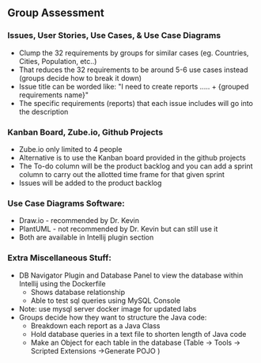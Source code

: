 ## Group Assessment
### Issues, User Stories, Use Cases, & Use Case Diagrams
- Clump the 32 requirements by groups for similar cases (eg. Countries, Cities, Population, etc..)
- That reduces the 32 requirements to be around 5-6 use cases instead (groups decide how to break it down)
- Issue title can be worded like: "I need to create reports ..... + {grouped requirements name}"
- The specific requirements (reports) that each issue includes will go into the description

### Kanban Board, Zube.io, Github Projects
- Zube.io only limited to 4 people
- Alternative is to use the Kanban board provided in the github projects
- The To-do column will be the product backlog and you can add a sprint column to carry out the allotted time frame for that given sprint
- Issues will be added to the product backlog

### Use Case Diagrams Software:
- Draw.io - recommended by Dr. Kevin
- PlantUML - not recommended by Dr. Kevin but can still use it
- Both are available in Intellij plugin section

### Extra Miscellaneous Stuff:
- DB Navigator Plugin and Database Panel to view the database within Intellij using the Dockerfile
	- Shows database relationship
	- Able to test sql queries using MySQL Console
- Note: use mysql server docker image for updated labs
- Groups decide how they want to structure the Java code:
	- Breakdown each report as a Java Class
	- Hold database queries in a text file to shorten length of Java code
	- Make an Object for each table in the database (Table -> Tools -> Scripted Extensions ->Generate POJO )